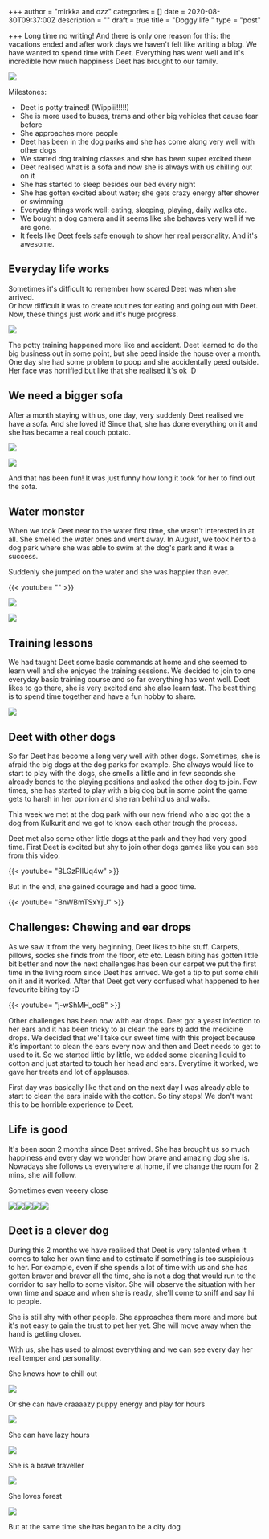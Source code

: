 +++
author = "mirkka and ozz"
categories = []
date = 2020-08-30T09:37:00Z
description = ""
draft = true
title = "Doggy life "
type = "post"

+++
Long time no writing! And there is only one reason for this: the vacations ended and after work days we haven't felt like writing a blog. We have wanted to spend time with Deet. Everything has went well and it's incredible how much happiness Deet has brought to our family.

![](/images/20200820_185555.jpg)

Milestones:

* Deet is potty trained! (Wippiii!!!!!)
* She is more used to buses, trams and other big vehicles that cause fear before
* She approaches more people
* Deet has been in the dog parks and she has come along very well with other dogs
* We started dog training classes and she has been super excited there
* Deet realised what is a sofa and now she is always with us chilling out on it
* She has started to sleep besides our bed every night
* She has gotten excited about water; she gets crazy energy after shower or swimming
* Everyday things work well: eating, sleeping, playing, daily walks etc.
* We bought a dog camera and it seems like she behaves very well if we are gone.
* It feels like Deet feels safe enough to show her real personality. And it's awesome.

## Everyday life works

Sometimes it's difficult to remember how scared Deet was when she arrived.   
Or how difficult it was to create routines for eating and going out with Deet. Now, these things just work and it's huge progress. 

![](/images/img-20200820-wa0005.jpg)

The potty training happened more like and accident. Deet learned to do the big business out in some point, but she peed inside the house over a month. One day she had some problem to poop and she accidentally peed outside. Her face was horrified but like that she realised it's ok :D 

## We need a bigger sofa 

After a month staying with us, one day, very suddenly Deet realised we have a sofa. And she loved it! Since that, she has done everything on it and she has became a real couch potato.

![](/images/deet-the-sofa-potato.png)

![](/images/20200821_223845.jpg)

And that has been fun! It was just funny how long it took for her to find out the sofa. 

## Water monster

When we took Deet near to the water first time, she wasn't interested in at all. She smelled the water ones and went away. In August, we took her to a dog park where she was able to swim at the dog's park and it was a success. 

Suddenly she jumped on the water and she was happier than ever. 

{{< youtube= "" >}}

![](/images/20200809_152516.jpg)

![](/images/20200809_160144.jpg)

## Training lessons

We had taught Deet some basic commands at home and she seemed to learn well and she enjoyed the training sessions. We decided to join to one everyday basic training course and so far everything has went well. Deet likes to go there, she is very excited and she also learn fast. The best thing is to spend time together and have a fun hobby to share.

![](/images/20200817_185303.jpg)

## Deet with other dogs

So far Deet has become a long very well with other dogs. Sometimes, she is afraid the big dogs at the dog parks for example. She always would like to start to play with the dogs, she smells a little and in few seconds she already bends to the playing positions and asked the other dog to join. Few times, she has started to play with a big dog but in some point the game gets to harsh in her opinion and she ran behind us and wails.

This week we met at the dog park with our new friend who also got the a dog from Kulkurit and we got to know each other trough the process. 

Deet met also some other little dogs at the park and they had very good time. First Deet is excited but shy to join other dogs games like you can see from this video:

{{< youtube= "BLGzPlIUq4w" >}}

But in the end, she gained courage and had a good time.

{{< youtube= "BnWBmTSxYjU" >}}

## Challenges: Chewing and ear drops

As we saw it from the very beginning, Deet likes to bite stuff. Carpets, pillows, socks she finds from the floor, etc etc. Leash biting has gotten little bit better and now the next challenges has been our carpet we put the first time in the living room since Deet has arrived. We got a tip to put some chili on it and it worked. After that Deet got very confused what happened to her favourite biting toy :D

{{< youtube= "j-wShMH_oc8" >}}

Other challenges has been now with ear drops. Deet got a yeast infection to her ears and it has been tricky to a) clean the ears b) add the medicine drops. We decided that we'll take our sweet time with this project because it's important to clean the ears every now and then and Deet needs to get to used to it. So we started little by little, we added some cleaning liquid to cotton and just started to touch her head and ears. Everytime it worked, we gave her treats and lot of applauses.

First day was basically like that and on the next day I was already able to start to clean the ears inside with the cotton. So tiny steps! We don't want this to be horrible experience to Deet. 

## Life is good

It's been soon 2 months since Deet arrived. She has brought us so much happiness and every day we wonder how brave and amazing dog she is. Nowadays she follows us everywhere at home, if we change the room for 2 mins, she will follow. 

Sometimes even veeery close 

![](/images/20200814_090657.jpg)![](/images/20200809_172454.jpg)![](/images/20200813_183824.jpg)![](/images/20200813_175208.jpg)![](/images/20200828_094901.jpg)

## Deet is a clever dog

During this 2 months we have realised that Deet is very talented when it comes to take her own time and to estimate if something is too suspicious to her. For example, even if she spends a lot of time with us and she has gotten braver and braver all the time, she is not a dog that would run to the corridor to say hello to some visitor. She will observe the situation with her own time and space and when she is ready, she'll come to sniff and say hi to people. 

She is still shy with other people. She approaches them more and more but it's not easy to gain the trust to pet her yet. She will move away when the hand is getting closer. 

With us, she has used to almost everything and we can see every day her real temper and personality. 

She knows how to chill out

![](/images/20200819_120802.jpg)

Or she can have craaaazy puppy energy and play for hours

![](/images/20200819_202244.jpg)

She can have lazy hours

![](/images/20200814_133229.jpg)

She is a brave traveller

![](/images/20200814_153655.jpg)

She loves forest

![](/images/20200815_142450.jpg)

But at the same time she has began to be a city dog